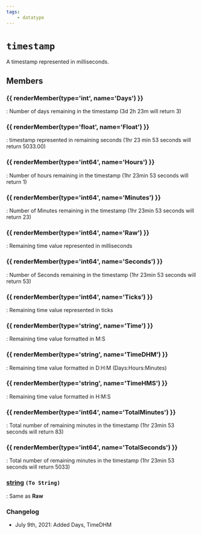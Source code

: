 ```yaml
---
tags:
    - datatype
---
```

# `timestamp`

A timestamp represented in milliseconds.

## Members

### {{ renderMember(type='int', name='Days') }}

:   Number of days remaining in the timestamp (3d 2h 23m will return 3)

### {{ renderMember(type='float', name='Float') }}

:   timestamp represented in remaining seconds (1hr 23 min 53 seconds will return 5033.00)

### {{ renderMember(type='int64', name='Hours') }}

:   Number of hours remaining in the timestamp (1hr 23min 53 seconds will return 1)

### {{ renderMember(type='int64', name='Minutes') }}

:   Number of Minutes remaining in the timestamp (1hr 23min 53 seconds will return 23)

### {{ renderMember(type='int64', name='Raw') }}

:   Remaining time value represented in milliseconds

### {{ renderMember(type='int64', name='Seconds') }}

:   Number of Seconds remaining in the timestamp (1hr 23min 53 seconds will return 53)

### {{ renderMember(type='int64', name='Ticks') }}

:   Remaining time value represented in ticks

### {{ renderMember(type='string', name='Time') }}

:   Remaining time value formatted in M:S

### {{ renderMember(type='string', name='TimeDHM') }}

:   Remaining time value formatted in D:H:M (Days:Hours:Minutes)

### {{ renderMember(type='string', name='TimeHMS') }}

:   Remaining time value formatted in H:M:S

### {{ renderMember(type='int64', name='TotalMinutes') }}

:   Total number of remaining minutes in the timestamp (1hr 23min 53 seconds will return 83)

### {{ renderMember(type='int64', name='TotalSeconds') }}

:   Total number of remaining minutes in the timestamp (1hr 23min 53 seconds will return 5033)

### [string][string] `(To String)`

:   Same as **Raw**


### Changelog

* July 9th, 2021: Added Days, TimeDHM

[float]: datatype-float.md
[int]: datatype-int.md
[int64]: datatype-int64.md
[string]: datatype-string.md
